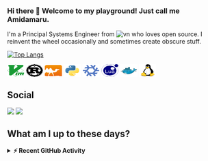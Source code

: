 ### Hi there 👋 Welcome to my playground! Just call me Amidamaru.

<!-- <p align="center">
  <b>Visitors</b><br>
  <img src="https://profile-counter.glitch.me/thaodt/count.svg" />
</p> -->

I'm a Principal Systems Engineer from <img src="https://static.dwcdn.net/css/flag-icons/flags/4x3/vn.svg" alt="vn" height="25" width="33"/> who loves open source. I reinvent the wheel occasionally and sometimes create obscure stuff.


[![Top Langs](https://github-readme-stats.vercel.app/api/top-langs/?username=thaodt&layout=compact&theme=gotham)](https://github.com/thaodt/thaodt)

<div style="display: inline_block">
  <img align="center" alt="thaodt-nvim" height="30" width="40" src="https://raw.githubusercontent.com/devicons/devicon/master/icons/vim/vim-plain.svg">
  <img align="center" alt="thaodt-rust" height="30" width="40" src="https://raw.githubusercontent.com/devicons/devicon/master/icons/rust/rust-original.svg">
  <img align="center" alt="thaodt-ocaml" height="30" width="40" src="https://raw.githubusercontent.com/devicons/devicon/master/icons/ocaml/ocaml-original.svg">
  <img align="center" alt="thaodt-python" height="30" width="40" src="https://raw.githubusercontent.com/devicons/devicon/master/icons/python/python-original.svg">
  <img align="center" alt="thaodt-nix" height="30" width="40" src="https://raw.githubusercontent.com/devicons/devicon/master/icons/nixos/nixos-plain.svg">  
  <img align="center" alt="thaodt-lua" height="30" width="40" src="https://raw.githubusercontent.com/devicons/devicon/master/icons/lua/lua-plain.svg">
  <img align="center" alt="thaodt-docker" height="30" width="40" src="https://raw.githubusercontent.com/devicons/devicon/master/icons/docker/docker-original.svg">
  <img align="center" alt="thaodt-linux" height="30" width="40" src="https://raw.githubusercontent.com/devicons/devicon/master/icons/linux/linux-original.svg">
</div>

## Social

<div>
  <a href="https://twitter.com/dreamsparkis" target="_blank"><img src="https://img.shields.io/badge/-Twitter-%23E4405F?style=for-the-badge&logo=twitter&logoColor=white" target="_blank"></a>
  <a href="mailto:ardtimeit@gmail.com"><img src="https://img.shields.io/badge/-Gmail-%23333?style=for-the-badge&logo=gmail&logoColor=white" target="_blank"></a>
</div>

## What am I up to these days?
<details>
  <summary><b>⚡ Recent GitHub Activity</b></summary>
    <p>

<!--START_SECTION:activity-->
1. 🔒 Closed issue [#50](https://github.com/risechain/rise-support/issues/50) in [risechain/rise-support](https://github.com/risechain/rise-support)
2. 🗣 Commented on [#50](https://github.com/risechain/rise-support/issues/50#issuecomment-3138481281) in [risechain/rise-support](https://github.com/risechain/rise-support)
3. 🎉 Merged PR [#32](https://github.com/thaodt/feeds-reader/pull/32) in [thaodt/feeds-reader](https://github.com/thaodt/feeds-reader)
4. 🗣 Commented on [#16675](https://github.com/paradigmxyz/reth/pull/16675#issuecomment-3097267577) in [paradigmxyz/reth](https://github.com/paradigmxyz/reth)
5. 🗣 Commented on [#16675](https://github.com/paradigmxyz/reth/pull/16675#issuecomment-3078363207) in [paradigmxyz/reth](https://github.com/paradigmxyz/reth)
6. 🗣 Commented on [#16675](https://github.com/paradigmxyz/reth/pull/16675#issuecomment-3069988283) in [paradigmxyz/reth](https://github.com/paradigmxyz/reth)
7. 🗣 Commented on [#16675](https://github.com/paradigmxyz/reth/pull/16675#issuecomment-3066620318) in [paradigmxyz/reth](https://github.com/paradigmxyz/reth)
8. ❗ Opened issue [#17273](https://github.com/paradigmxyz/reth/issues/17273) in [paradigmxyz/reth](https://github.com/paradigmxyz/reth)
9. ❗ Opened issue [#17152](https://github.com/paradigmxyz/reth/issues/17152) in [paradigmxyz/reth](https://github.com/paradigmxyz/reth)
10. ❗ Opened issue [#25](https://github.com/ezex-io/ezex-core/issues/25) in [ezex-io/ezex-core](https://github.com/ezex-io/ezex-core)
<!--END_SECTION:activity-->
  </p>
</details>
